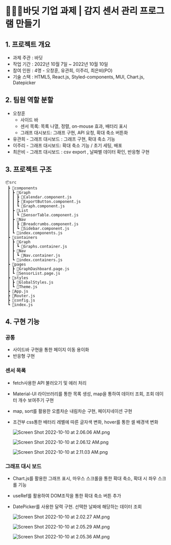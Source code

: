 # 🏋🏻‍♀️바딧 기업 과제 | 감지 센서 관리 프로그램 만들기

## 1. 프로젝트 개요

- 과제 주관 : 바딧
- 작업 기간 : 2022년 10월 7일 ~ 2022년 10월 10일
- 참여 인원 : 4명 - 오창훈, 유관희, 이주리, 최은비(PO)
- 기술 스택 : HTML5, React.js, Styled-components, MUI, Chart.js, Datepicker

## 2. 팀원 역할 분할

- 오창훈
    - 사이드 바
    - 센서 목록: 목록 나열, 정렬, on-mouse 효과, 배터리 표시
    - 그래프 대시보드: 그래프 구현, API 요청, 확대 축소 버튼화
- 유관희 - 그래프 대시보드 : 그래프 구현, 확대 축소 기능
- 이주리 - 그래프 대시보드: 확대 축소 기능 / 초기 세팅, 배포
- 최은비 - 그래프 대시보드 : csv export , 날짜별 데이터 확인, 반응형 구현

## 3. 프로젝트 구조

```
📦src
 ┣ 📂components
 ┃ ┣ 📂Graph
 ┃ ┃ ┣ 📜Calendar.component.js
 ┃ ┃ ┣ 📜ExportButton.component.js
 ┃ ┃ ┗ 📜Graph.component.js
 ┃ ┣ 📂List
 ┃ ┃ ┗ 📜SensorTable.component.js
 ┃ ┣ 📂Nav
 ┃ ┃ ┣ 📜Breadcrumbs.component.js
 ┃ ┃ ┗ 📜Sidebar.component.js
 ┃ ┗ 📜index.components.js
 ┣ 📂containers
 ┃ ┣ 📂Graph
 ┃ ┃ ┗ 📜Graphs.container.js
 ┃ ┣ 📂Nav
 ┃ ┃ ┗ 📜Nav.container.js
 ┃ ┗ 📜index.containers.js
 ┣ 📂pages
 ┃ ┣ 📜GraphDashboard.page.js
 ┃ ┗ 📜SensorList.page.js
 ┣ 📂styles
 ┃ ┣ 📜GlobalStyles.js
 ┃ ┗ 📜Theme.js
 ┣ 📜App.js
 ┣ 📜Router.js
 ┣ 📜config.js
 ┗ 📜index.js
```

## 4. 구현 기능

### 공통

- 사이드바 구현을 통한 페이지 이동 용이화
- 반응형 구현

### 센서 목록

- fetch사용한 API 불러오기 및 에러 처리
- Material-UI 라이브러리를 통한 목록 생성, map을 통하여 데이터 조회, 조회 데이터 개수 보여주기 구현
- map, sort를 활용한 오름차순 내림차순 구현, 페이지네이션 구현
- 조건부 css통한 배터리 레벨에 따른 글자색 변화, hover를 통한 셀 배경색 변화
    
    ![Screen Shot 2022-10-10 at 2.06.06 AM.png](https://s3-us-west-2.amazonaws.com/secure.notion-static.com/116acb6f-5b44-4bd1-9f80-dc0a6dd7d482/Screen_Shot_2022-10-10_at_2.06.06_AM.png)
    
    ![Screen Shot 2022-10-10 at 2.06.12 AM.png](https://s3-us-west-2.amazonaws.com/secure.notion-static.com/78c0bb2e-9527-4c9b-a64a-7dba40f2e410/Screen_Shot_2022-10-10_at_2.06.12_AM.png)
    
    ![Screen Shot 2022-10-10 at 2.11.03 AM.png](https://s3-us-west-2.amazonaws.com/secure.notion-static.com/858b313d-b26e-4371-a3c8-8092dae503fd/Screen_Shot_2022-10-10_at_2.11.03_AM.png)
    

### 그래프 대시 보드

- Chart.js를 활용한 그래프 표시, 마우스 스크롤을 통한 확대 축소, 확대 시 좌우 스크롤 기능
- useRef를 활용하여 DOM조작을 통한 확대 축소 버튼 추가
- DatePicker를 사용한 달력 구현. 선택한 날짜에 해당하는 데이터 조회
    
    ![Screen Shot 2022-10-10 at 2.02.27 AM.png](https://s3-us-west-2.amazonaws.com/secure.notion-static.com/fe2269b8-7da1-4956-a739-91650531926f/Screen_Shot_2022-10-10_at_2.02.27_AM.png)
    
    ![Screen Shot 2022-10-10 at 2.05.29 AM.png](https://s3-us-west-2.amazonaws.com/secure.notion-static.com/e5575d0e-a330-4d04-87eb-92775df7b4b6/Screen_Shot_2022-10-10_at_2.05.29_AM.png)
    
    ![Screen Shot 2022-10-10 at 2.05.36 AM.png](https://s3-us-west-2.amazonaws.com/secure.notion-static.com/6c8bd107-bc32-4c9d-a359-fc35fdaf38fa/Screen_Shot_2022-10-10_at_2.05.36_AM.png)
